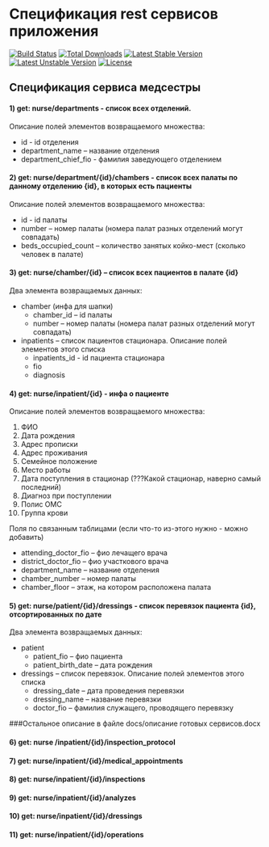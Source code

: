 ﻿# Спецификация rest сервисов приложения
[![Build Status](https://travis-ci.org/laravel/framework.svg)](https://travis-ci.org/laravel/framework)
[![Total Downloads](https://poser.pugx.org/laravel/framework/d/total.svg)](https://packagist.org/packages/laravel/framework)
[![Latest Stable Version](https://poser.pugx.org/laravel/framework/v/stable.svg)](https://packagist.org/packages/laravel/framework)
[![Latest Unstable Version](https://poser.pugx.org/laravel/framework/v/unstable.svg)](https://packagist.org/packages/laravel/framework)
[![License](https://poser.pugx.org/laravel/framework/license.svg)](https://packagist.org/packages/laravel/framework)


## Спецификация сервиса медсестры

#### 1) get: nurse/departments   -  список всех отделений.

Описание полей элементов возвращаемого множества: 
* id - id отделения
* department_name – название отделения
* department_chief_fio - фамилия заведующего отделением

#### 2) get: nurse/department/{id}/chambers   - список всех палаты по данному отделению {id}, в которых есть пациенты

Описание полей элементов возвращаемого множества: 
* id - id палаты
* number – номер палаты (номера палат разных отделений могут совпадать)
* beds_occupied_count – количество занятых койко-мест (сколько человек в палате)

#### 3) get: nurse/chamber/{id} – список всех пациентов в палате {id}

Два элемента возвращаемых данных:
* chamber (инфа для шапки)
     * chamber_id – id палаты
     * number – номер палаты (номера палат разных отделений могут совпадать)
* inpatients – список пациентов стационара. Описание полей элементов этого списка
    * inpatients_id - id пациента стационара
    * fio
    * diagnosis


#### 4) get: nurse/inpatient/{id}   -  инфа о пациенте

Описание полей элементов возвращаемого множества:
1) ФИО
2) Дата рождения
3) Адрес прописки
4) Адрес проживания
5) Семейное положение
6) Место работы
7) Дата поступления в стационар (???Какой стационар, наверно самый последний)
8) Диагноз при поступлении
9) Полис ОМС
10) Группа крови


Поля по связанным таблицами (если что-то из-этого нужно - можно добавить)
* attending_doctor_fio – фио лечащего врача
* district_doctor_fio – фио участкового врача
* department_name – название отделения
* chamber_number – номер палаты
* chamber_floor – этаж, на котором расположена палата


#### 5) get: nurse/patient/{id}/dressings  - список перевязок пациента {id}, отсортированных по дате

Два элемента возвращаемых данных:
* patient
    * patient_fio – фио пациента
    * patient_birth_date – дата рождения
* dressings – список перевязок. Описание полей элементов этого списка
    * dressing_date – дата проведения перевязки
    * dressing_name – название перевязки
    * doctor_fio – фамилия служащего, проводящего перевязку

        
###Остальное описание в файле docs/описание готовых сервисов.docx

#### 6) get: nurse /inpatient/{id}/inspection_protocol  
#### 7) get: nurse/inpatient/{id}/medical_appointments 
#### 8) get: nurse/inpatient/{id}/inspections 
#### 9) get: nurse/inpatient/{id}/analyzes 
#### 10) get: nurse/inpatient/{id}/dressings
#### 11) get: nurse/inpatient/{id}/operations


